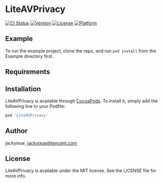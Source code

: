 # LiteAVPrivacy

[![CI Status](https://img.shields.io/travis/jackyixue/LiteAVPrivacy.svg?style=flat)](https://travis-ci.org/jackyixue/LiteAVPrivacy)
[![Version](https://img.shields.io/cocoapods/v/LiteAVPrivacy.svg?style=flat)](https://cocoapods.org/pods/LiteAVPrivacy)
[![License](https://img.shields.io/cocoapods/l/LiteAVPrivacy.svg?style=flat)](https://cocoapods.org/pods/LiteAVPrivacy)
[![Platform](https://img.shields.io/cocoapods/p/LiteAVPrivacy.svg?style=flat)](https://cocoapods.org/pods/LiteAVPrivacy)

## Example

To run the example project, clone the repo, and run `pod install` from the Example directory first.

## Requirements

## Installation

LiteAVPrivacy is available through [CocoaPods](https://cocoapods.org). To install
it, simply add the following line to your Podfile:

```ruby
pod 'LiteAVPrivacy'
```

## Author

jackyixue, jackyixue@tencent.com

## License

LiteAVPrivacy is available under the MIT license. See the LICENSE file for more info.
